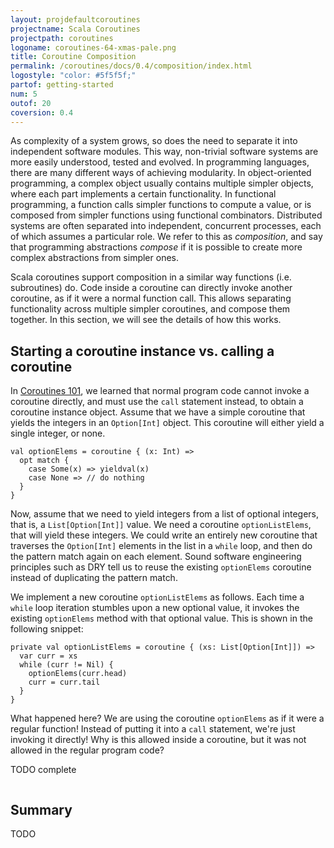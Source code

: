 ```yaml
---
layout: projdefaultcoroutines
projectname: Scala Coroutines
projectpath: coroutines
logoname: coroutines-64-xmas-pale.png
title: Coroutine Composition
permalink: /coroutines/docs/0.4/composition/index.html
logostyle: "color: #5f5f5f;"
partof: getting-started
num: 5
outof: 20
coversion: 0.4
---
```



As complexity of a system grows,
so does the need to separate it into independent software modules.
This way, non-trivial software systems are more easily understood,
tested and evolved.
In programming languages,
there are many different ways of achieving modularity.
In object-oriented programming,
a complex object usually contains multiple simpler objects,
where each part implements a certain functionality.
In functional programming,
a function calls simpler functions to compute a value,
or is composed from simpler functions using functional combinators.
Distributed systems are often separated into
independent, concurrent processes,
each of which assumes a particular role.
We refer to this as *composition*,
and say that programming abstractions *compose*
if it is possible to create more complex abstractions from simpler ones.

Scala coroutines support composition
in a similar way functions (i.e. subroutines) do.
Code inside a coroutine can directly invoke another coroutine,
as if it were a normal function call.
This allows separating functionality across multiple simpler coroutines,
and compose them together.
In this section, we will see the details of how this works.


## Starting a coroutine instance vs. calling a coroutine

In [Coroutines 101](../101/),
we learned that normal program code cannot invoke a coroutine directly,
and must use the `call` statement instead,
to obtain a coroutine instance object.
Assume that we have a simple coroutine that yields
the integers in an `Option[Int]` object.
This coroutine will either yield a single integer, or none.

    val optionElems = coroutine { (x: Int) =>
      opt match {
        case Some(x) => yieldval(x)
        case None => // do nothing
      }
    }

Now, assume that we need to yield integers from a list of optional integers,
that is, a `List[Option[Int]]` value.
We need a coroutine `optionListElems`, that will yield these integers.
We could write an entirely new coroutine that traverses the `Option[Int]`
elements in the list in a `while` loop,
and then do the pattern match again on each element.
Sound software engineering principles such as DRY
tell us to reuse the existing `optionElems` coroutine instead
of duplicating the pattern match.

We implement a new coroutine `optionListElems` as follows.
Each time a `while` loop iteration stumbles upon a new optional value,
it invokes the existing `optionElems` method with that optional value.
This is shown in the following snippet:

    private val optionListElems = coroutine { (xs: List[Option[Int]]) =>
      var curr = xs
      while (curr != Nil) {
        optionElems(curr.head)
        curr = curr.tail
      }
    }

What happened here?
We are using the coroutine `optionElems` as if it were a regular function!
Instead of putting it into a `call` statement,
we're just invoking it directly!
Why is this allowed inside a coroutine,
but it was not allowed in the regular program code?

TODO complete

<div>
<pre id="examplebox-1">
</pre>
</div>
<script>
  setContent(
    "examplebox-1",
    "https://api.github.com/repos/storm-enroute/coroutines/contents/src/test/scala/scala/examples/Composition.scala",
    null,
    "raw",
    "https://github.com/storm-enroute/coroutines/blob/master/src/test/scala/scala/examples/Composition.scala");
</script>


## Summary

TODO
